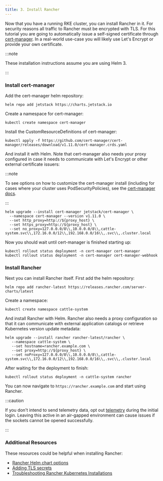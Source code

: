 ```yaml
---
title: 3. Install Rancher
---
```


Now that you have a running RKE cluster, you can install Rancher in it. For security reasons all traffic to Rancher must be encrypted with TLS. For this tutorial you are going to automatically issue a self-signed certificate through [cert-manager](https://cert-manager.io/). In a real-world use-case you will likely use Let's Encrypt or provide your own certificate.

:::note

These installation instructions assume you are using Helm 3.

:::

### Install cert-manager

Add the cert-manager helm repository:

```
helm repo add jetstack https://charts.jetstack.io
```

Create a namespace for cert-manager:

```
kubectl create namespace cert-manager
```

Install the CustomResourceDefinitions of cert-manager:

```
kubectl apply -f https://github.com/cert-manager/cert-manager/releases/download/v1.11.0/cert-manager.crds.yaml
```

And install it with Helm. Note that cert-manager also needs your proxy configured in case it needs to communicate with Let's Encrypt or other external certificate issuers:

:::note

To see options on how to customize the cert-manager install (including for cases where your cluster uses PodSecurityPolicies), see the [cert-manager docs](https://artifacthub.io/packages/helm/cert-manager/cert-manager#configuration).

:::

```
helm upgrade --install cert-manager jetstack/cert-manager \
  --namespace cert-manager --version v1.11.0 \
  --set http_proxy=http://${proxy_host} \
  --set https_proxy=http://${proxy_host} \
  --set no_proxy=127.0.0.0/8\\,10.0.0.0/8\\,cattle-system.svc\\,172.16.0.0/12\\,192.168.0.0/16\\,.svc\\,.cluster.local
```

Now you should wait until cert-manager is finished starting up:

```
kubectl rollout status deployment -n cert-manager cert-manager
kubectl rollout status deployment -n cert-manager cert-manager-webhook
```

### Install Rancher

Next you can install Rancher itself. First add the helm repository:

```
helm repo add rancher-latest https://releases.rancher.com/server-charts/latest
```

Create a namespace:

```
kubectl create namespace cattle-system
```

And install Rancher with Helm. Rancher also needs a proxy configuration so that it can communicate with external application catalogs or retrieve Kubernetes version update metadata:

```
helm upgrade --install rancher rancher-latest/rancher \
   --namespace cattle-system \
   --set hostname=rancher.example.com \
   --set proxy=http://${proxy_host} \
   --set noProxy=127.0.0.0/8\\,10.0.0.0/8\\,cattle-system.svc\\,172.16.0.0/12\\,192.168.0.0/16\\,.svc\\,.cluster.local
```

After waiting for the deployment to finish:

```
kubectl rollout status deployment -n cattle-system rancher
```

You can now navigate to `https://rancher.example.com` and start using Rancher.

:::caution

If you don't intend to send telemetry data, opt out [telemetry](../../../../faq/telemetry.md) during the initial login. Leaving this active in an air-gapped environment can cause issues if the sockets cannot be opened successfully.

:::

### Additional Resources

These resources could be helpful when installing Rancher:

- [Rancher Helm chart options](../../installation-references/helm-chart-options.md)
- [Adding TLS secrets](../../resources/add-tls-secrets.md)
- [Troubleshooting Rancher Kubernetes Installations](../../install-upgrade-on-a-kubernetes-cluster/troubleshooting.md)
